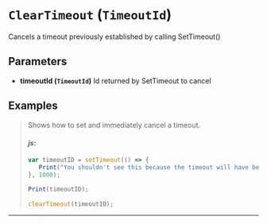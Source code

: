 # `ClearTimeout` (`TimeoutId`)


Cancels a timeout previously established by calling SetTimeout()


## Parameters

* **timeoutId (`TimeoutId`)** 
	Id returned by SetTimeout to cancel


## Examples

> Shows how to set and immediately cancel a timeout.
> 
> #### _js_:
> ```js
> var timeoutID = setTimeout(() => {
>    Print("You shouldn't see this because the timeout will have been cancelled!");
> }, 1000);
>             
> Print(timeoutID);
>             
> clearTimeout(timeoutID);
> ```
---
